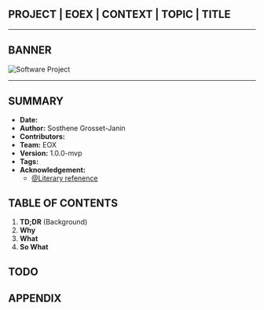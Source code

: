 ## **PROJECT | EOEX | CONTEXT | TOPIC | TITLE**
---
## **BANNER**
![Software Project](res/img/sw-proj.jpg)

---
## **SUMMARY**
- **Date:**
- **Author:** Sosthene Grosset-Janin
- **Contributors:**
- **Team:** EOX
- **Version:** 1.0.0-mvp
- **Tags:** 
- **Acknowledgement:**
    +   [@Literary refenence](https://www.github.com/octokatherine)
## **TABLE OF CONTENTS**
1. **TD;DR** (Background)
2. **Why**
3. **What**
4. **So What**
## **TODO**
## **APPENDIX**
